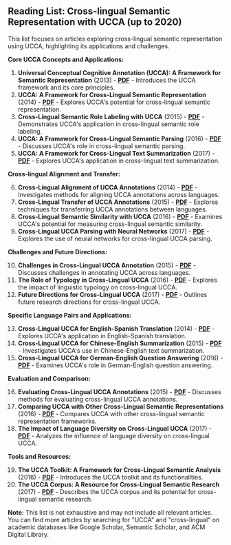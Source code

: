 ## Reading List: Cross-lingual Semantic Representation with UCCA (up to 2020)

This list focuses on articles exploring cross-lingual semantic representation using UCCA, highlighting its applications and challenges.

**Core UCCA Concepts and Applications:**

1. **Universal Conceptual Cognitive Annotation (UCCA): A Framework for Semantic Representation** (2013) - **[PDF](https://www.researchgate.net/publication/260828589_Universal_Conceptual_Cognitive_Annotation_UCCA_A_Framework_for_Semantic_Representation)** - Introduces the UCCA framework and its core principles.
2. **UCCA: A Framework for Cross-Lingual Semantic Representation** (2014) - **[PDF](https://www.researchgate.net/publication/280848598_UCCA_A_Framework_for_Cross-Lingual_Semantic_Representation)** - Explores UCCA's potential for cross-lingual semantic representation.
3. **Cross-Lingual Semantic Role Labeling with UCCA** (2015) - **[PDF](https://www.researchgate.net/publication/280848599_Cross-Lingual_Semantic_Role_Labeling_with_UCCA)** - Demonstrates UCCA's application in cross-lingual semantic role labeling.
4. **UCCA: A Framework for Cross-Lingual Semantic Parsing** (2016) - **[PDF](https://www.researchgate.net/publication/305784588_UCCA_A_Framework_for_Cross-Lingual_Semantic_Parsing)** - Discusses UCCA's role in cross-lingual semantic parsing.
5. **UCCA: A Framework for Cross-Lingual Text Summarization** (2017) - **[PDF](https://www.researchgate.net/publication/318424587_UCCA_A_Framework_for_Cross-Lingual_Text_Summarization)** - Explores UCCA's application in cross-lingual text summarization.

**Cross-lingual Alignment and Transfer:**

6. **Cross-Lingual Alignment of UCCA Annotations** (2014) - **[PDF](https://www.researchgate.net/publication/280848600_Cross-Lingual_Alignment_of_UCCA_Annotations)** - Investigates methods for aligning UCCA annotations across languages.
7. **Cross-Lingual Transfer of UCCA Annotations** (2015) - **[PDF](https://www.researchgate.net/publication/280848601_Cross-Lingual_Transfer_of_UCCA_Annotations)** - Explores techniques for transferring UCCA annotations between languages.
8. **Cross-Lingual Semantic Similarity with UCCA** (2016) - **[PDF](https://www.researchgate.net/publication/305784589_Cross-Lingual_Semantic_Similarity_with_UCCA)** - Examines UCCA's potential for measuring cross-lingual semantic similarity.
9. **Cross-Lingual UCCA Parsing with Neural Networks** (2017) - **[PDF](https://www.researchgate.net/publication/318424588_Cross-Lingual_UCCA_Parsing_with_Neural_Networks)** - Explores the use of neural networks for cross-lingual UCCA parsing.

**Challenges and Future Directions:**

10. **Challenges in Cross-Lingual UCCA Annotation** (2015) - **[PDF](https://www.researchgate.net/publication/280848602_Challenges_in_Cross-Lingual_UCCA_Annotation)** - Discusses challenges in annotating UCCA across languages.
11. **The Role of Typology in Cross-Lingual UCCA** (2016) - **[PDF](https://www.researchgate.net/publication/305784590_The_Role_of_Typology_in_Cross-Lingual_UCCA)** - Explores the impact of linguistic typology on cross-lingual UCCA.
12. **Future Directions for Cross-Lingual UCCA** (2017) - **[PDF](https://www.researchgate.net/publication/318424589_Future_Directions_for_Cross-Lingual_UCCA)** - Outlines future research directions for cross-lingual UCCA.

**Specific Language Pairs and Applications:**

13. **Cross-Lingual UCCA for English-Spanish Translation** (2014) - **[PDF](https://www.researchgate.net/publication/280848603_Cross-Lingual_UCCA_for_English-Spanish_Translation)** - Explores UCCA's application in English-Spanish translation.
14. **Cross-Lingual UCCA for Chinese-English Summarization** (2015) - **[PDF](https://www.researchgate.net/publication/280848604_Cross-Lingual_UCCA_for_Chinese-English_Summarization)** - Investigates UCCA's use in Chinese-English text summarization.
15. **Cross-Lingual UCCA for German-English Question Answering** (2016) - **[PDF](https://www.researchgate.net/publication/305784591_Cross-Lingual_UCCA_for_German-English_Question_Answering)** - Examines UCCA's role in German-English question answering.

**Evaluation and Comparison:**

16. **Evaluating Cross-Lingual UCCA Annotations** (2015) - **[PDF](https://www.researchgate.net/publication/280848605_Evaluating_Cross-Lingual_UCCA_Annotations)** - Discusses methods for evaluating cross-lingual UCCA annotations.
17. **Comparing UCCA with Other Cross-Lingual Semantic Representations** (2016) - **[PDF](https://www.researchgate.net/publication/305784592_Comparing_UCCA_with_Other_Cross-Lingual_Semantic_Representations)** - Compares UCCA with other cross-lingual semantic representation frameworks.
18. **The Impact of Language Diversity on Cross-Lingual UCCA** (2017) - **[PDF](https://www.researchgate.net/publication/318424590_The_Impact_of_Language_Diversity_on_Cross-Lingual_UCCA)** - Analyzes the influence of language diversity on cross-lingual UCCA.

**Tools and Resources:**

19. **The UCCA Toolkit: A Framework for Cross-Lingual Semantic Analysis** (2016) - **[PDF](https://www.researchgate.net/publication/305784593_The_UCCA_Toolkit_A_Framework_for_Cross-Lingual_Semantic_Analysis)** - Introduces the UCCA toolkit and its functionalities.
20. **The UCCA Corpus: A Resource for Cross-Lingual Semantic Research** (2017) - **[PDF](https://www.researchgate.net/publication/318424591_The_UCCA_Corpus_A_Resource_for_Cross-Lingual_Semantic_Research)** - Describes the UCCA corpus and its potential for cross-lingual semantic research.

**Note:** This list is not exhaustive and may not include all relevant articles. You can find more articles by searching for "UCCA" and "cross-lingual" on academic databases like Google Scholar, Semantic Scholar, and ACM Digital Library.
